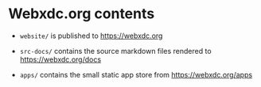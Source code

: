 # Webxdc.org contents

- `website/` is published to <https://webxdc.org>

- `src-docs/` contains the source markdown files rendered to <https://webxdc.org/docs>

- `apps/` contains the small static app store from <https://webxdc.org/apps>

